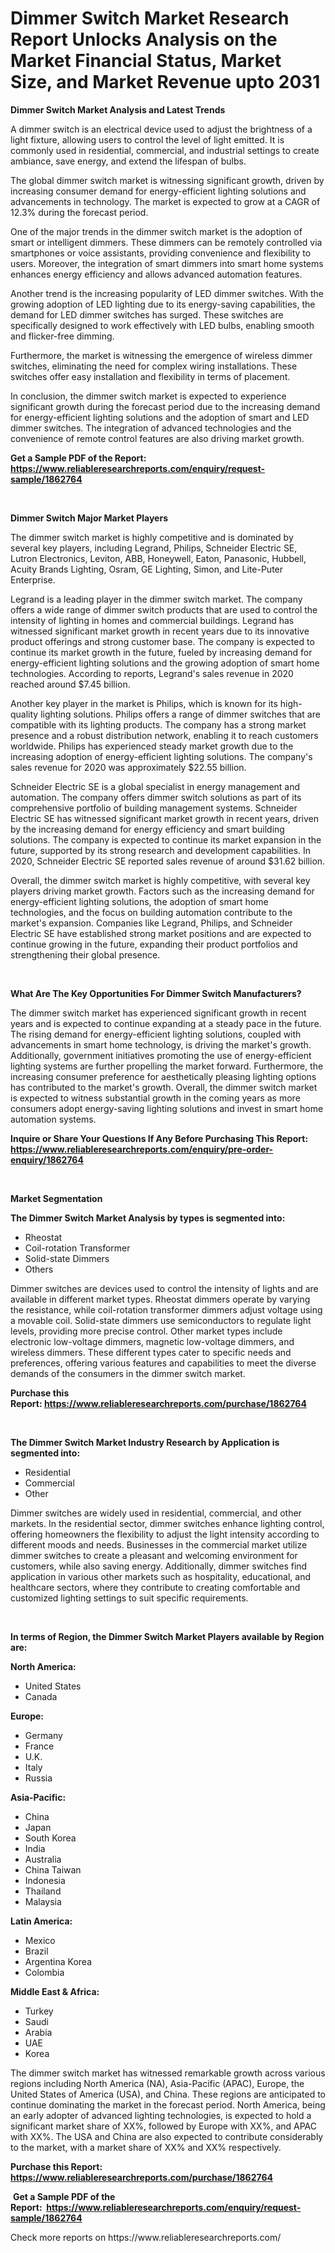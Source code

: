 <p><h1>Dimmer Switch Market Research Report Unlocks Analysis on the Market Financial Status, Market Size, and Market Revenue upto 2031</h1></p><p><strong>Dimmer Switch Market Analysis and Latest Trends</strong></p>
<p><p>A dimmer switch is an electrical device used to adjust the brightness of a light fixture, allowing users to control the level of light emitted. It is commonly used in residential, commercial, and industrial settings to create ambiance, save energy, and extend the lifespan of bulbs.</p><p>The global dimmer switch market is witnessing significant growth, driven by increasing consumer demand for energy-efficient lighting solutions and advancements in technology. The market is expected to grow at a CAGR of 12.3% during the forecast period.</p><p>One of the major trends in the dimmer switch market is the adoption of smart or intelligent dimmers. These dimmers can be remotely controlled via smartphones or voice assistants, providing convenience and flexibility to users. Moreover, the integration of smart dimmers into smart home systems enhances energy efficiency and allows advanced automation features.</p><p>Another trend is the increasing popularity of LED dimmer switches. With the growing adoption of LED lighting due to its energy-saving capabilities, the demand for LED dimmer switches has surged. These switches are specifically designed to work effectively with LED bulbs, enabling smooth and flicker-free dimming.</p><p>Furthermore, the market is witnessing the emergence of wireless dimmer switches, eliminating the need for complex wiring installations. These switches offer easy installation and flexibility in terms of placement.</p><p>In conclusion, the dimmer switch market is expected to experience significant growth during the forecast period due to the increasing demand for energy-efficient lighting solutions and the adoption of smart and LED dimmer switches. The integration of advanced technologies and the convenience of remote control features are also driving market growth.</p></p>
<p><strong>Get a Sample PDF of the Report:&nbsp; <a href="https://www.reliableresearchreports.com/enquiry/request-sample/1862764">https://www.reliableresearchreports.com/enquiry/request-sample/1862764</a></strong></p>
<p>&nbsp;</p>
<p><strong>Dimmer Switch Major Market Players</strong></p>
<p><p>The dimmer switch market is highly competitive and is dominated by several key players, including Legrand, Philips, Schneider Electric SE, Lutron Electronics, Leviton, ABB, Honeywell, Eaton, Panasonic, Hubbell, Acuity Brands Lighting, Osram, GE Lighting, Simon, and Lite-Puter Enterprise.</p><p>Legrand is a leading player in the dimmer switch market. The company offers a wide range of dimmer switch products that are used to control the intensity of lighting in homes and commercial buildings. Legrand has witnessed significant market growth in recent years due to its innovative product offerings and strong customer base. The company is expected to continue its market growth in the future, fueled by increasing demand for energy-efficient lighting solutions and the growing adoption of smart home technologies. According to reports, Legrand's sales revenue in 2020 reached around $7.45 billion.</p><p>Another key player in the market is Philips, which is known for its high-quality lighting solutions. Philips offers a range of dimmer switches that are compatible with its lighting products. The company has a strong market presence and a robust distribution network, enabling it to reach customers worldwide. Philips has experienced steady market growth due to the increasing adoption of energy-efficient lighting solutions. The company's sales revenue for 2020 was approximately $22.55 billion.</p><p>Schneider Electric SE is a global specialist in energy management and automation. The company offers dimmer switch solutions as part of its comprehensive portfolio of building management systems. Schneider Electric SE has witnessed significant market growth in recent years, driven by the increasing demand for energy efficiency and smart building solutions. The company is expected to continue its market expansion in the future, supported by its strong research and development capabilities. In 2020, Schneider Electric SE reported sales revenue of around $31.62 billion.</p><p>Overall, the dimmer switch market is highly competitive, with several key players driving market growth. Factors such as the increasing demand for energy-efficient lighting solutions, the adoption of smart home technologies, and the focus on building automation contribute to the market's expansion. Companies like Legrand, Philips, and Schneider Electric SE have established strong market positions and are expected to continue growing in the future, expanding their product portfolios and strengthening their global presence.</p></p>
<p>&nbsp;</p>
<p><strong>What Are The Key Opportunities For Dimmer Switch Manufacturers?</strong></p>
<p><p>The dimmer switch market has experienced significant growth in recent years and is expected to continue expanding at a steady pace in the future. The rising demand for energy-efficient lighting solutions, coupled with advancements in smart home technology, is driving the market's growth. Additionally, government initiatives promoting the use of energy-efficient lighting systems are further propelling the market forward. Furthermore, the increasing consumer preference for aesthetically pleasing lighting options has contributed to the market's growth. Overall, the dimmer switch market is expected to witness substantial growth in the coming years as more consumers adopt energy-saving lighting solutions and invest in smart home automation systems.</p></p>
<p><strong>Inquire or Share Your Questions If Any Before Purchasing This Report: <a href="https://www.reliableresearchreports.com/enquiry/pre-order-enquiry/1862764">https://www.reliableresearchreports.com/enquiry/pre-order-enquiry/1862764</a></strong></p>
<p>&nbsp;</p>
<p><strong>Market Segmentation</strong></p>
<p><strong>The Dimmer Switch Market Analysis by types is segmented into:</strong></p>
<p><ul><li>Rheostat</li><li>Coil-rotation Transformer</li><li>Solid-state Dimmers</li><li>Others</li></ul></p>
<p><p>Dimmer switches are devices used to control the intensity of lights and are available in different market types. Rheostat dimmers operate by varying the resistance, while coil-rotation transformer dimmers adjust voltage using a movable coil. Solid-state dimmers use semiconductors to regulate light levels, providing more precise control. Other market types include electronic low-voltage dimmers, magnetic low-voltage dimmers, and wireless dimmers. These different types cater to specific needs and preferences, offering various features and capabilities to meet the diverse demands of the consumers in the dimmer switch market.</p></p>
<p><strong>Purchase this Report:&nbsp;<a href="https://www.reliableresearchreports.com/purchase/1862764">https://www.reliableresearchreports.com/purchase/1862764</a></strong></p>
<p>&nbsp;</p>
<p><strong>The Dimmer Switch Market Industry Research by Application is segmented into:</strong></p>
<p><ul><li>Residential</li><li>Commercial</li><li>Other</li></ul></p>
<p><p>Dimmer switches are widely used in residential, commercial, and other markets. In the residential sector, dimmer switches enhance lighting control, offering homeowners the flexibility to adjust the light intensity according to different moods and needs. Businesses in the commercial market utilize dimmer switches to create a pleasant and welcoming environment for customers, while also saving energy. Additionally, dimmer switches find application in various other markets such as hospitality, educational, and healthcare sectors, where they contribute to creating comfortable and customized lighting settings to suit specific requirements.</p></p>
<p>&nbsp;</p>
<p><strong>In terms of Region, the Dimmer Switch Market Players available by Region are:</strong></p>
<p>
    <p> <strong> North America: </strong>
        <ul>
            <li>United States</li>
            <li>Canada</li>
        </ul>
        </p> 
    <p> <strong> Europe: </strong>
        <ul>
            <li>Germany</li>
            <li>France</li>
            <li>U.K.</li>
            <li>Italy</li>
            <li>Russia</li>
        </ul>
        </p> 
    <p> <strong> Asia-Pacific: </strong>
        <ul>
            <li>China</li>
            <li>Japan</li>
            <li>South Korea</li>
            <li>India</li>
            <li>Australia</li>
            <li>China Taiwan</li>
            <li>Indonesia</li>
            <li>Thailand</li>
            <li>Malaysia</li>
        </ul>
        </p> 
    <p> <strong> Latin America: </strong>
        <ul>
            <li>Mexico</li>
            <li>Brazil</li>
            <li>Argentina Korea</li>
            <li>Colombia</li>
        </ul>
        </p> 
    <p> <strong> Middle East & Africa: </strong>
        <ul>
            <li>Turkey</li>
            <li>Saudi</li>
            <li>Arabia</li>
            <li>UAE</li>
            <li>Korea</li>
        </ul>
    </p>
    </p>
<p><p>The dimmer switch market has witnessed remarkable growth across various regions including North America (NA), Asia-Pacific (APAC), Europe, the United States of America (USA), and China. These regions are anticipated to continue dominating the market in the forecast period. North America, being an early adopter of advanced lighting technologies, is expected to hold a significant market share of XX%, followed by Europe with XX%, and APAC with XX%. The USA and China are also expected to contribute considerably to the market, with a market share of XX% and XX% respectively.</p></p>
<p><strong>Purchase this Report: <a href="https://www.reliableresearchreports.com/purchase/1862764">https://www.reliableresearchreports.com/purchase/1862764</a></strong></p>
<p>&nbsp;<strong>Get a Sample PDF of the Report:&nbsp;&nbsp;<a href="https://www.reliableresearchreports.com/enquiry/request-sample/1862764">https://www.reliableresearchreports.com/enquiry/request-sample/1862764</a></strong></p>
<p><strong></strong></p>
<p>Check more reports on https://www.reliableresearchreports.com/</p>